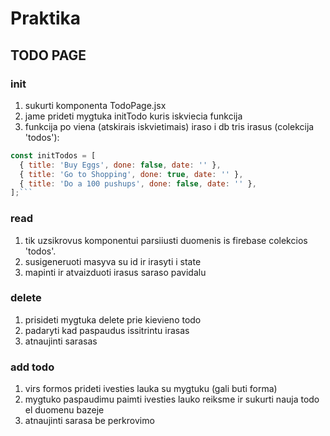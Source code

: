 # Praktika

## TODO PAGE

### init

1. sukurti komponenta TodoPage.jsx
2. jame prideti mygtuka initTodo kuris iskviecia funkcija
3. funkcija po viena (atskirais iskvietimais) iraso i db tris irasus (colekcija 'todos'):

````js
const initTodos = [
  { title: 'Buy Eggs', done: false, date: '' },
  { title: 'Go to Shopping', done: true, date: '' },
  { title: 'Do a 100 pushups', done: false, date: '' },
];```
````

### read

1. tik uzsikrovus komponentui parsiiusti duomenis is firebase colekcios 'todos'.
2. susigeneruoti masyva su id ir irasyti i state
3. mapinti ir atvaizduoti irasus saraso pavidalu

### delete

1. prisideti mygtuka delete prie kievieno todo
2. padaryti kad paspaudus issitrintu irasas
3. atnaujinti sarasas

### add todo

1. virs formos prideti ivesties lauka su mygtuku (gali buti forma)
2. mygtuko paspaudimu paimti ivesties lauko reiksme ir sukurti nauja todo el duomenu bazeje
3. atnaujinti sarasa be perkrovimo
